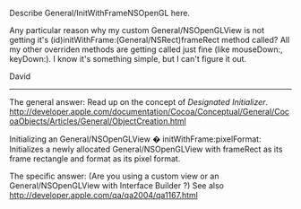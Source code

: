 Describe General/InitWithFrameNSOpenGL here.

Any particular reason why my custom General/NSOpenGLView is not getting it's (id)initWithFrame:(General/NSRect)frameRect method called? All my other overriden methods are getting called just fine (like mouseDown:, keyDown:).  I know it's something simple, but I can't figure it out.

David


----
The general answer:
Read up on the concept of *Designated Initializer*.
http://developer.apple.com/documentation/Cocoa/Conceptual/General/CocoaObjects/Articles/General/ObjectCreation.html

Initializing an General/NSOpenGLView
� initWithFrame:pixelFormat:
Initializes a newly allocated General/NSOpenGLView with frameRect as its frame rectangle and format as its pixel format.

The specific answer: (Are you using a custom view or an General/NSOpenGLView with Interface Builder ?)
See also http://developer.apple.com/qa/qa2004/qa1167.html
